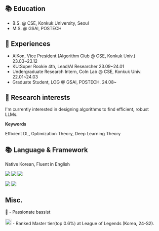 📚 Education
---
- B.S. @ CSE, Konkuk University, Seoul 
- M.S. @ GSAI, POSTECH 

🌟 Experiences
---
- AlKon, Vice President (Algorithm Club @ CSE, Konkuk Univ.) 23.03~23.12
- KU:Super Rookie 4th, Lead/AI Researcher 23.09~24.01
- Undergraduate Research Intern, CoIn Lab @ CSE, Konkuk Univ. 22.01~24.03
- Graduate Student, LOG @ GSAI, POSTECH. 24.08~
  
 🔭 Research interests 
 ---

I'm currently interested in designing algorithms to find efficient, robust LLMs.

**Keywords**

Efficient DL, Optimization Theory, Deep Learning Theory

📚 Language & Framework
---
Native Korean, Fluent in English

<img src="https://img.shields.io/badge/Python-3776AB?style=flat-square&logo=Python&logoColor=white"> <img src="https://img.shields.io/badge/C-A8B9CC?style=flat-square&logo=C&logoColor=white"> <img src="https://img.shields.io/badge/C++-00599C?style=flat-square&logo=C%2B%2B&logoColor=white">

<img src="https://img.shields.io/badge/TensorFlow-FF6F00?style=flat-square&logo=TensorFlow&logoColor=white"> <img src="https://img.shields.io/badge/PyTorch-EE4C2C?style=flat-square&logo=PyTorch&logoColor=white"/>

Misc.
---
🎸 - Passionate bassist

 <img src="https://static.wikia.nocookie.net/leagueoflegends/images/d/d5/Season_2023_-_Master.png/revision/latest?cb=20231007195832" alt="Season 2023 - Master" width="20"> - Ranked Master tier(top 0.6%) at League of Legends (Korea, 24-S2).

<!--
**kwan7595/kwan7595** is a ✨ _special_ ✨ repository because its `README.md` (this file) appears on your GitHub profile.
-->
